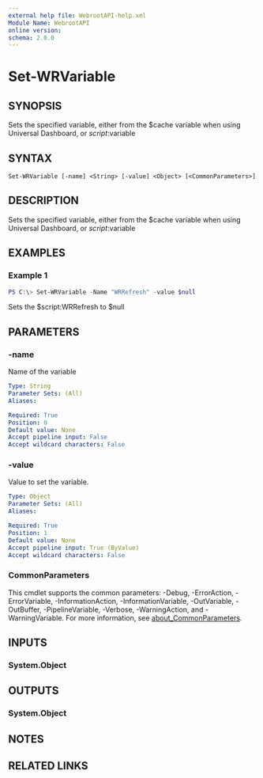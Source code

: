 ```yaml
---
external help file: WebrootAPI-help.xml
Module Name: WebrootAPI
online version:
schema: 2.0.0
---
```


# Set-WRVariable

## SYNOPSIS
Sets the specified variable, either from the $cache variable when using Universal Dashboard, or $script:$variable

## SYNTAX

```
Set-WRVariable [-name] <String> [-value] <Object> [<CommonParameters>]
```

## DESCRIPTION
Sets the specified variable, either from the $cache variable when using Universal Dashboard, or $script:$variable

## EXAMPLES

### Example 1
```powershell
PS C:\> Set-WRVariable -Name "WRRefresh" -value $null
```

Sets the $script:WRRefresh to $null

## PARAMETERS

### -name
Name of the variable

```yaml
Type: String
Parameter Sets: (All)
Aliases:

Required: True
Position: 0
Default value: None
Accept pipeline input: False
Accept wildcard characters: False
```

### -value
Value to set the variable.

```yaml
Type: Object
Parameter Sets: (All)
Aliases:

Required: True
Position: 1
Default value: None
Accept pipeline input: True (ByValue)
Accept wildcard characters: False
```

### CommonParameters
This cmdlet supports the common parameters: -Debug, -ErrorAction, -ErrorVariable, -InformationAction, -InformationVariable, -OutVariable, -OutBuffer, -PipelineVariable, -Verbose, -WarningAction, and -WarningVariable. For more information, see [about_CommonParameters](http://go.microsoft.com/fwlink/?LinkID=113216).

## INPUTS

### System.Object

## OUTPUTS

### System.Object
## NOTES

## RELATED LINKS
